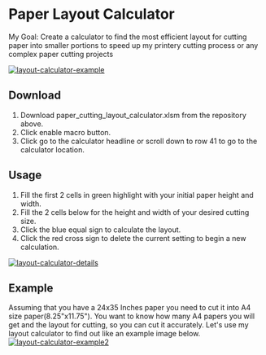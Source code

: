 # Paper Layout Calculator
My Goal: Create a calculator to find the most efficient layout for cutting paper into smaller portions to speed up my printery cutting process or any complex paper cutting projects

<a href="https://ibb.co/sjYRp4z"><img src="https://i.ibb.co/H784Ly3/layout-calculator-example.png" alt="layout-calculator-example" border="0"></a>

## Download
1. Download paper_cutting_layout_calculator.xlsm from the repository above.
2. Click enable macro button.
3. Click go to the calculator headline or scroll down to row 41 to go to the calculator location.

## Usage
1. Fill the first 2 cells in green highlight with your initial paper height and width.
2. Fill the 2 cells below for the height and width of your desired cutting size.
3. Click the blue equal sign to calculate the layout.
4. Click the red cross sign to delete the current setting to begin a new calculation.

<a href="https://ibb.co/4WkTsgF"><img src="https://i.ibb.co/nrpc38w/layout-calculator-details.png" alt="layout-calculator-details" border="0"></a>

## Example
Assuming that you have a 24x35 Inches paper you need to cut it into A4 size paper(8.25"x11.75"). You want to know how many A4 papers you will get and the layout for cutting, so you can cut it accurately. Let's use my layout calculator to find out like an example image below.
<a href="https://ibb.co/pvXk3Cw"><img src="https://i.ibb.co/d0KHQnM/layout-calculator-example2.png" alt="layout-calculator-example2" border="0"></a>
